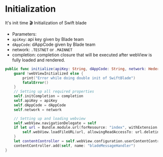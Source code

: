 # Initialization

It's init time 🎬 Initialization of Swift blade

* Parameters:
* `apiKey`: api key given by Blade team
* `dAppCode`: dAppCode given by Blade team
* network: `.TESTNET` or `.MAINNET`
* completion: completion closure that will be executed after webView is fully loaded and rendered.

```swift
public func initialize(apiKey: String, dAppCode: String, network: HederaNetwork , completion: @escaping () -> Void = { }) {
    guard !webViewInitialized else {
        print("Error while doing double init of SwiftBlade")
        fatalError()
    }
    // Setting up all required properties
    self.initCompletion = completion
    self.apiKey = apiKey
    self.dAppCode = dAppCode
    self.network = network

    // Setting up and loading webview
    self.webView.navigationDelegate = self
    if let url = Bundle.module.url(forResource: "index", withExtension: "html") {
        self.webView.loadFileURL(url, allowingReadAccessTo: url.deletingLastPathComponent())
    }
    let contentController = self.webView.configuration.userContentController
    contentController.add(self, name: "bladeMessageHandler")
}
```
